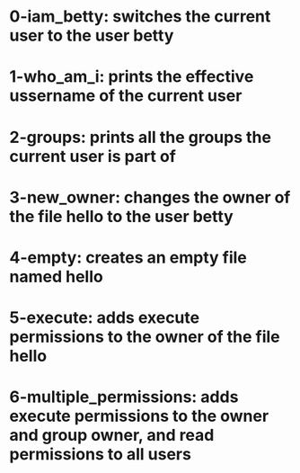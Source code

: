 # 0-iam_betty: switches the current user to the user betty
# 1-who_am_i: prints the effective ussername of the current user
# 2-groups: prints all the groups the current user is part of
# 3-new_owner: changes the owner of the file hello to the user betty
# 4-empty: creates an empty file named hello
# 5-execute: adds execute permissions to the owner of the file hello
# 6-multiple_permissions: adds execute permissions to the owner and group owner, and read permissions to all users
